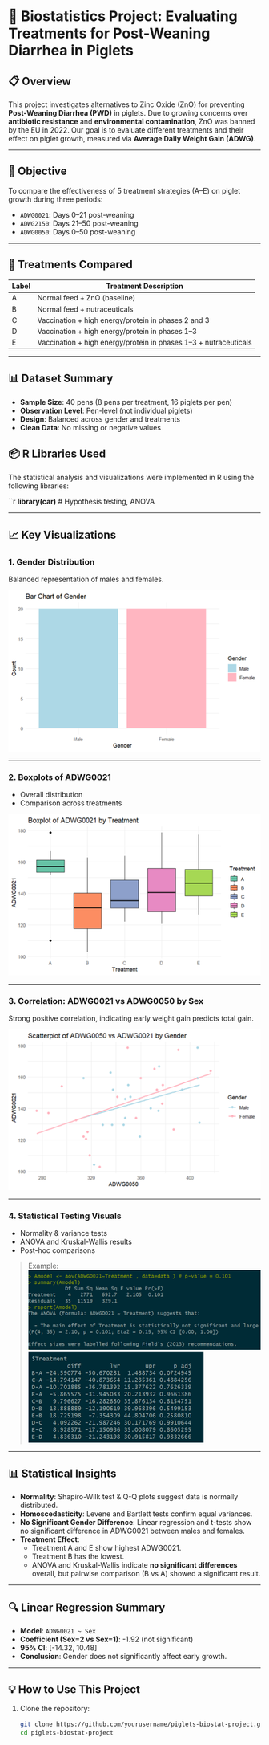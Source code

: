 # 🐖 Biostatistics Project: Evaluating Treatments for Post-Weaning Diarrhea in Piglets

## 📋 Overview

This project investigates alternatives to Zinc Oxide (ZnO) for preventing **Post-Weaning Diarrhea (PWD)** in piglets. Due to growing concerns over **antibiotic resistance** and **environmental contamination**, ZnO was banned by the EU in 2022. Our goal is to evaluate different treatments and their effect on piglet growth, measured via **Average Daily Weight Gain (ADWG)**.

---

## 🎯 Objective

To compare the effectiveness of 5 treatment strategies (A–E) on piglet growth during three periods:
- `ADWG0021`: Days 0–21 post-weaning
- `ADWG2150`: Days 21–50 post-weaning
- `ADWG0050`: Days 0–50 post-weaning

---

## 🧪 Treatments Compared

| Label | Treatment Description |
|-------|------------------------|
| A     | Normal feed + ZnO (baseline) |
| B     | Normal feed + nutraceuticals |
| C     | Vaccination + high energy/protein in phases 2 and 3 |
| D     | Vaccination + high energy/protein in phases 1–3 |
| E     | Vaccination + high energy/protein in phases 1–3 + nutraceuticals |

---

## 📊 Dataset Summary

- **Sample Size**: 40 pens (8 pens per treatment, 16 piglets per pen)
- **Observation Level**: Pen-level (not individual piglets)
- **Design**: Balanced across gender and treatments
- **Clean Data**: No missing or negative values

 

## 📦 R Libraries Used

The statistical analysis and visualizations were implemented in R using the following libraries:

``r
**library(car)**        # Hypothesis testing, ANOVA


---

## 📈 Key Visualizations


### 1. Gender Distribution
Balanced representation of males and females.

![Gender Distribution](images/gender_distribution.png)


---

### 2. Boxplots of ADWG0021
- Overall distribution
- Comparison across treatments

![Boxplot ADWG0021 by Treatment](images/boxplot_adwg0021_treatment.png)

---

### 3. Correlation: ADWG0021 vs ADWG0050 by Sex
Strong positive correlation, indicating early weight gain predicts total gain.

![Scatterplot ADWG0050 vs ADWG0021](images/scatter_adwg0050_adwg0021_sex.png)

---

### 4. Statistical Testing Visuals
- Normality & variance tests
- ANOVA and Kruskal-Wallis results
- Post-hoc comparisons

> Example:
> ![ANOVA Test Result](images/anova_result.png)
> ![Post Hoc Comparison](images/posthoc_treatment_b_vs_a.png)

---

## 📊 Statistical Insights

- **Normality**: Shapiro-Wilk test & Q-Q plots suggest data is normally distributed.
- **Homoscedasticity**: Levene and Bartlett tests confirm equal variances.
- **No Significant Gender Difference**: Linear regression and t-tests show no significant difference in ADWG0021 between males and females.
- **Treatment Effect**:
  - Treatment A and E show highest ADWG0021.
  - Treatment B has the lowest.
  - ANOVA and Kruskal-Wallis indicate **no significant differences** overall, but pairwise comparison (B vs A) showed a significant result.

---

## 🔍 Linear Regression Summary

- **Model**: `ADWG0021 ~ Sex`
- **Coefficient (Sex=2 vs Sex=1)**: -1.92 (not significant)
- **95% CI**: [-14.32, 10.48]
- **Conclusion**: Gender does not significantly affect early growth.

---

## 💡 How to Use This Project

1. Clone the repository:
   ```bash
   git clone https://github.com/yourusername/piglets-biostat-project.git
   cd piglets-biostat-project
